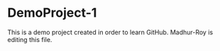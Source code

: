 # DemoProject-1
This is a demo project created in order to learn GitHub.
Madhur-Roy is editing this file.
